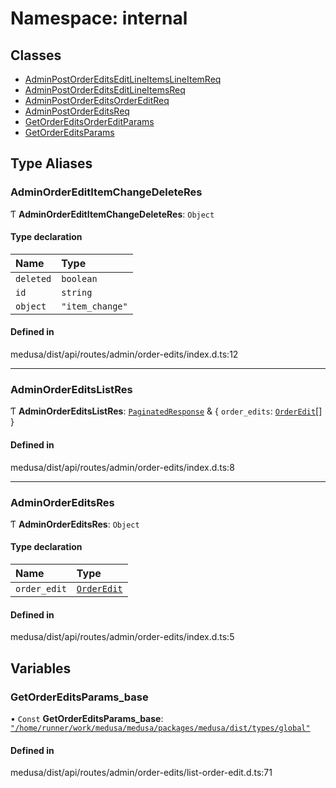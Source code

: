 # Namespace: internal

## Classes

- [AdminPostOrderEditsEditLineItemsLineItemReq](../classes/internal-13.AdminPostOrderEditsEditLineItemsLineItemReq.md)
- [AdminPostOrderEditsEditLineItemsReq](../classes/internal-13.AdminPostOrderEditsEditLineItemsReq.md)
- [AdminPostOrderEditsOrderEditReq](../classes/internal-13.AdminPostOrderEditsOrderEditReq.md)
- [AdminPostOrderEditsReq](../classes/internal-13.AdminPostOrderEditsReq.md)
- [GetOrderEditsOrderEditParams](../classes/internal-13.GetOrderEditsOrderEditParams.md)
- [GetOrderEditsParams](../classes/internal-13.GetOrderEditsParams.md)

## Type Aliases

### AdminOrderEditItemChangeDeleteRes

Ƭ **AdminOrderEditItemChangeDeleteRes**: `Object`

#### Type declaration

| Name | Type |
| :------ | :------ |
| `deleted` | `boolean` |
| `id` | `string` |
| `object` | ``"item_change"`` |

#### Defined in

medusa/dist/api/routes/admin/order-edits/index.d.ts:12

___

### AdminOrderEditsListRes

Ƭ **AdminOrderEditsListRes**: [`PaginatedResponse`](internal-2.md#paginatedresponse) & { `order_edits`: [`OrderEdit`](../classes/internal.OrderEdit.md)[]  }

#### Defined in

medusa/dist/api/routes/admin/order-edits/index.d.ts:8

___

### AdminOrderEditsRes

Ƭ **AdminOrderEditsRes**: `Object`

#### Type declaration

| Name | Type |
| :------ | :------ |
| `order_edit` | [`OrderEdit`](../classes/internal.OrderEdit.md) |

#### Defined in

medusa/dist/api/routes/admin/order-edits/index.d.ts:5

## Variables

### GetOrderEditsParams\_base

• `Const` **GetOrderEditsParams\_base**: [`"/home/runner/work/medusa/medusa/packages/medusa/dist/types/global"`](internal-7.__home_runner_work_medusa_medusa_packages_medusa_dist_types_global_.md)

#### Defined in

medusa/dist/api/routes/admin/order-edits/list-order-edit.d.ts:71
